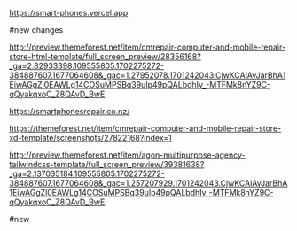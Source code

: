 https://smart-phones.vercel.app



#new changes



http://preview.themeforest.net/item/cmrepair-computer-and-mobile-repair-store-html-template/full_screen_preview/28356168?_ga=2.82933398.109555805.1702275272-384887607.1677064608&_gac=1.27952078.1701242043.CjwKCAiAvJarBhA1EiwAGgZl0EAWLg14COSuMPSBq39uIp49pQALbdhIv_-MTFMk8nYZ9C-qQyakqxoC_Z8QAvD_BwE


https://smartphonesrepair.co.nz/



https://themeforest.net/item/cmrepair-computer-and-mobile-repair-store-xd-template/screenshots/27822168?index=1


http://preview.themeforest.net/item/agon-multipurpose-agency-tailwindcss-template/full_screen_preview/39381638?_ga=2.137035184.109555805.1702275272-384887607.1677064608&_gac=1.257207929.1701242043.CjwKCAiAvJarBhA1EiwAGgZl0EAWLg14COSuMPSBq39uIp49pQALbdhIv_-MTFMk8nYZ9C-qQyakqxoC_Z8QAvD_BwE

#new


